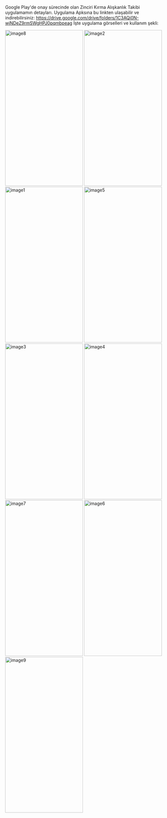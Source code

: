 Google Play'de onay sürecinde olan Zinciri Kırma Alışkanlık Takibi uygulamamın detayları. Uygulama Apksına bu linkten ulaşabilir ve indirebilirsiniz: https://drive.google.com/drive/folders/1C3AQi0N-wjNDeZ9rmSWgHPJ0pqmbpeag
İşte uygulama görselleri ve kullanım şekli:

<img src="https://github.com/AliDmrcIo/ZinciriKirma/assets/110434358/cf403c50-21d2-4bd9-88fa-2b7e9b296e9a" alt="image8" width="250" height="500">
<img src="https://github.com/AliDmrcIo/ZinciriKirma/assets/110434358/2c128974-aced-4a0c-81b2-9a4f644a2f49" alt="image2" width="250" height="500">
<img src="https://github.com/AliDmrcIo/ZinciriKirma/assets/110434358/368dd4a8-e3b6-4764-8528-f943b9e04224" alt="image1" width="250" height="500">
<img src="https://github.com/AliDmrcIo/ZinciriKirma/assets/110434358/e212deb1-5bd5-4c81-98dc-e0c83e9d9cb6" alt="image5" width="250" height="500">
<img src="https://github.com/AliDmrcIo/ZinciriKirma/assets/110434358/639d1298-cd99-4dc7-97b0-931d42c806d9" alt="image3" width="250" height="500">
<img src="https://github.com/AliDmrcIo/ZinciriKirma/assets/110434358/e79ba6e7-09ee-4b3f-aa14-a4f971937a61" alt="image4" width="250" height="500">
<img src="https://github.com/AliDmrcIo/ZinciriKirma/assets/110434358/1fb88ac3-e248-4c06-9824-447657bd2b16" alt="image7" width="250" height="500">
<img src="https://github.com/AliDmrcIo/ZinciriKirma/assets/110434358/2483f529-8d65-4b2c-a872-644a02f6676b" alt="image6" width="250" height="500">
<img src="https://github.com/AliDmrcIo/ZinciriKirma/assets/110434358/bcc474b5-a219-48cd-971c-bf636de34a33" alt="image9" width="250" height="500">
